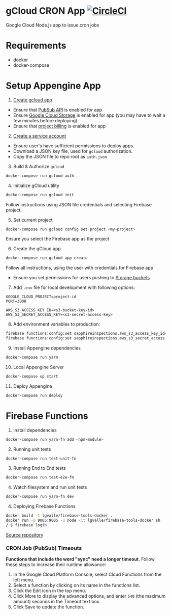 # gCloud CRON App [![CircleCI](https://circleci.com/gh/BetaNuTech/sparkle-functions.svg?style=svg)](https://circleci.com/gh/BetaNuTech/sparkle-functions)
Google Cloud Node.js app to issue cron jobs

# Requirements
- docker
- docker-compose

# Setup Appengine App
1. [Create gcloud app](https://console.cloud.google.com/flows/enableapi?apiid=pubsub&redirect=https://console.cloud.google.com)
- Ensure that [PubSub API](https://console.cloud.google.com/apis/api/pubsub.googleapis.com/overview) is enabled for app
- Ensure [Google Cloud Storage](https://console.cloud.google.com/apis/library/storage-component.googleapis.com?q=storage&id=466e130e-03f7-4da9-965c-10f7e2cf0bd1) is enabled for app (you may have to wait a few minutes before deploying)
- Ensure that [project billing](https://support.google.com/cloud/answer/6293499#enable-billing) is enabled for app

2. [Create a service account](https://console.cloud.google.com/iam-admin/serviceaccounts)
- Ensure user's have sufficient permissions to deploy apps.
- Download a JSON key file, used for `gcloud` authorization.
- Copy the JSON file to repo root as `auth.json`

3. Build & Authorize `gcloud`
```sh
docker-compose run gcloud-auth
```

4. Initialize gCloud utility
```sh
docker-compose run gcloud init
```
Follow instructions using JSON file credentials and selecting Firebase project.

5. Set current project
```sh
docker-compose run gcloud config set project <my-project>
```
Ensure you select the Firebase app as the project

6. Create the gCloud app
```sh
docker-compose run gcloud app create
```
Follow all instructions, using the user with credentials for Firebase app
- Ensure you set permissions for users pushing to [Storage buckets](https://console.cloud.google.com/storage/browser)

7. Add `.env` file for local development with following options:
```
GOOGLE_CLOUD_PROJECT=project-id
PORT=3000

AWS_S3_ACCESS_KEY_ID=<s3-bucket-key-id>
AWS_S3_SECRET_ACCESS_KEY=<s3-secret-access-key>
```

8. Add environment variables to production:
```sh
firebase functions:config:set sapphireinspections.aws_s3_access_key_id=...
firebase functions:config:set sapphireinspections.aws_s3_secret_access_key=...
```

9. Install Appengine dependencies
```sh
docker-compose run yarn
```

10. Local Appengine Server
```sh
docker-compose up start
```

11. Deploy Appengine
```sh
docker-compose run deploy
```

# Firebase Functions

1. Install dependencies
```sh
docker-compose run yarn-fn add <npm-module>
```

2. Running unit tests
```sh
docker-compose run test-unit-fn
```

3. Running End to End tests
```sh
docker-compose run test-e2e-fn
```

4. Watch filesystem and run unit tests
```sh
docker-compose run yarn-fn dev
```

4. Deploying Firebase Functions
```sh
docker build -t lgvalle/firebase-tools-docker .
docker run -p 9005:9005 -u node -it lgvalle/firebase-tools-docker sh
/ $ firebase login
```
[Source repository](https://github.com/lgvalle/firebase-tools-docker)

### CRON Job (PubSub) Timeouts
**Functions that include the word "sync" need a longer timeout**.
Follow these steps to increase their runtime allowance:

1. In the Google Cloud Platform Console, select Cloud Functions from the left menu.
2. Select a function by clicking on its name in the functions list.
3. Click the Edit icon in the top menu.
4. Click More to display the advanced options, and enter `540` (the maximum amount) seconds in the Timeout text box.
5. Click Save to update the function.
